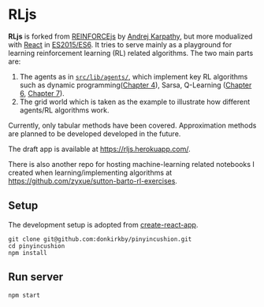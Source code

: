# RLjs

**RLjs** is forked from [REINFORCEjs](https://github.com/karpathy/reinforcejs)
by [Andrej Karpathy](http://cs.stanford.edu/people/karpathy/), but more
modualized with [React](https://facebook.github.io/react/)
in [ES2015/ES6](https://babeljs.io/learn-es2015/). It tries to serve mainly as a
playground for learning reinforcement learning (RL) related algorithms. The two
main parts are:

1. The agents as
   in
   [`src/lib/agents/`](https://github.com/zyxue/reinforcejs/tree/master/src/lib/agents),
   which implement key RL algorithms such as dynamic
   programming([Chapter 4](https://webdocs.cs.ualberta.ca/~sutton/book/ebook/node40.html)),
   Sarsa, Q-Learning
   ([Chapter 6](https://webdocs.cs.ualberta.ca/~sutton/book/ebook/node60.html),
   [Chapter 7](https://webdocs.cs.ualberta.ca/~sutton/book/ebook/node72.html)).
1. The grid world which is taken as the example to illustrate how different
   agents/RL algorithms work.

Currently, only tabular methods have been covered. Approximation methods are
planned to be developed developed in the future.

The draft app is available at https://rljs.herokuapp.com/.

There is also another repo for hosting machine-learning related notebooks I
created when learning/implementing algorithms at
https://github.com/zyxue/sutton-barto-rl-exercises.

## Setup

The development setup is adopted from
[create-react-app](https://github.com/facebookincubator/create-react-app).

```
git clone git@github.com:donkirkby/pinyincushion.git
cd pinyincushion
npm install
```

## Run server

```
npm start
```

<!-- ## Build -->
<!-- This will generate the static web site and copy it to the `docs` folder -->
<!-- that is deployed to the web site when you push to GitHub. -->

<!-- ``` -->
<!-- npm run build -->
<!-- ``` -->

<!-- ## Test -->
<!-- ``` -->
<!-- npm test -->
<!-- ``` -->
